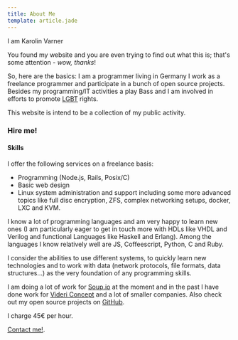 ```yaml
---
title: About Me
template: article.jade
---
```


I am Karolin Varner

You found my website and you are even trying to find out
what this is; that's some attention - *wow, thanks*!

So, here are the basics: I am a programmer living in Germany
I work as
a freelance programmer and participate in a bunch of open
source projects.
Besides my programming/IT activities a play Bass and I am
involved in efforts to promote
[LGBT](https://en.wikipedia.org/wiki/LGBT) rights.

This website is intend to be a collection of my public
activity.

### Hire me!

#### Skills

I offer the following services on a freelance basis:

* Programming (Node.js, Rails, Posix/C)
* Basic web design
* Linux system administration and support including some
  more advanced topics like full disc encryption, ZFS,
  complex networking setups, docker, LXC and KVM.

I know a lot of programming languages and am very happy to
learn new ones (I am particularly eager to get in touch more
with HDLs like VHDL and Verilog and functional Languages
like Haskell and Erlang).
Among the languages I know relatively well are JS,
Coffeescript, Python, C and Ruby.

I consider the abilities to use different systems, to quickly
learn new technologies and to work with data (network
protocols, file formats, data structures…) as the very
foundation of any programming skills.

I am doing a lot of work for [Soup.io](http://soup.io) at
the moment and in the past I have done work for [Videri
Concept](http://www.videri-concept.de/) and a lot of smaller
companies.
Also check out my open source projects on
[GitHub](https://github.com/koraa).

I charge 45€ per hour.

[Contact me!](mailto:office.karo@cupdev.net).
